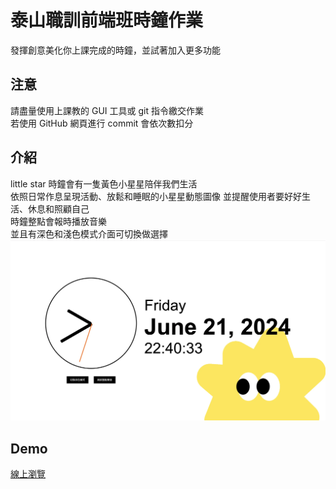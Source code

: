 # 泰山職訓前端班時鐘作業
發揮創意美化你上課完成的時鐘，並試著加入更多功能  

## 注意
請盡量使用上課教的 GUI 工具或 git 指令繳交作業  
若使用 GitHub 網頁進行 commit 會依次數扣分

## 介紹
little star 時鐘會有一隻黃色小星星陪伴我們生活  
依照日常作息呈現活動、放鬆和睡眠的小星星動態圖像
並提醒使用者要好好生活、休息和照顧自己   
時鐘整點會報時播放音樂  
並且有深色和淺色模式介面可切換做選擇  
![little star cover](./images/little_star_clock_cover.webp)  


## Demo
[線上瀏覽](https://mushroomandhana.github.io/little_star_clock/index.html)
